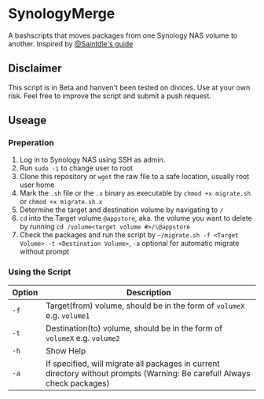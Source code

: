 # SynologyMerge
A bashscripts that moves packages from one Synology NAS volume to another.
Inspired by [@Saintdle's guide](https://veducate.co.uk/synology-moving-a-package-between-volumes/)
## Disclaimer
This script is in Beta and hanven't been tested on divices. Use at your own risk. Feel free to improve the script and submit a push request.
## Useage
### Preperation
1. Log in to Synology NAS using SSH as admin.
2. Run `sudo -i` to change user to root
3. Clone this repository or `wget` the raw file to a safe location, usually root user home
4. Mark the `.sh` file or the `.x` binary as executable by `chmod +x migrate.sh` or `chmod +x migrate.sh.x`
5. Determine the target and destination volume by navigating to `/`
6. `cd` into the Target volume `@appstore`, aka. the volume you want to delete by running `cd /volume<target volume #>/\@appstore`
7. Check the packages and run the script by `~/migrate.sh -f <Target Volume> -t <Destination Volume>`, `-a` optional for automatic migrate without prompt

### Using the Script

|Option|Description|
|------|---|
| `-f` |Target(from) volume, should be in the form of `volumeX` e.g. `volume1`|
| `-t` |Destination(to) volume, should be in the form of `volumeX` e.g. `volume2`|
| `-h` |Show Help|
| `-a` |If specified, will migrate all packages in current directory without prompts (Warning: Be careful! Always check packages)|
